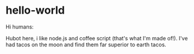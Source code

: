 # hello-world

Hi humans:

Hubot here, i like node.js and coffee script (that's what I'm made of!). I've had tacos on the moon and find them far superior to earth tacos.
